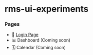 # rms-ui-experiments

### Pages
- 🔐 [Login Page](rms-login-page.vercel.app)
- 📊 Dashboard (Coming soon)
- 🗓 Calendar (Coming soon)